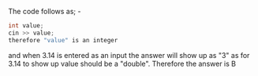 The code follows as; -
``` cpp
int value;
cin >> value;
therefore "value" is an integer 
```
and when 3.14 is entered as an input
the answer will show up as "3" as for 3.14 to show up value should be a "double".
 Therefore the answer is B
